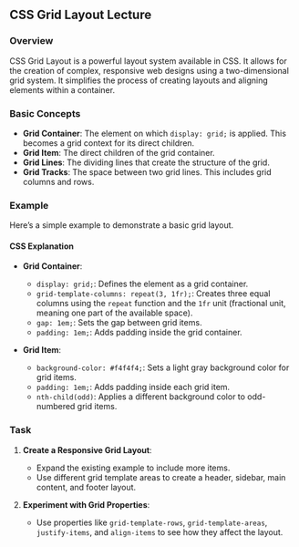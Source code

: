 ## CSS Grid Layout Lecture

### Overview

CSS Grid Layout is a powerful layout system available in CSS. It allows for the creation of complex, responsive web designs using a two-dimensional grid system. It simplifies the process of creating layouts and aligning elements within a container.

### Basic Concepts

- **Grid Container**: The element on which `display: grid;` is applied. This becomes a grid context for its direct children.
- **Grid Item**: The direct children of the grid container.
- **Grid Lines**: The dividing lines that create the structure of the grid.
- **Grid Tracks**: The space between two grid lines. This includes grid columns and rows.

### Example

Here’s a simple example to demonstrate a basic grid layout.

#### CSS Explanation

- **Grid Container**:

  - `display: grid;`: Defines the element as a grid container.
  - `grid-template-columns: repeat(3, 1fr);`: Creates three equal columns using the `repeat` function and the `1fr` unit (fractional unit, meaning one part of the available space).
  - `gap: 1em;`: Sets the gap between grid items.
  - `padding: 1em;`: Adds padding inside the grid container.

- **Grid Item**:
  - `background-color: #f4f4f4;`: Sets a light gray background color for grid items.
  - `padding: 1em;`: Adds padding inside each grid item.
  - `nth-child(odd)`: Applies a different background color to odd-numbered grid items.

### Task

1. **Create a Responsive Grid Layout**:

   - Expand the existing example to include more items.
   - Use different grid template areas to create a header, sidebar, main content, and footer layout.

2. **Experiment with Grid Properties**:
   - Use properties like `grid-template-rows`, `grid-template-areas`, `justify-items`, and `align-items` to see how they affect the layout.
